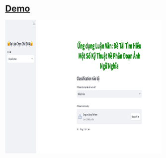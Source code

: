 # [Demo](https://www.youtube.com/watch?v=oE-QtziWOL0&list=PLrRnykBogkdjFTC4cOxlZiGZexaBbQnc4&index=1)
<p align="middle">
  <a href="">
    <img src="https://github.com/HoVanNguyen09/classification_and_semantic_segmentation_for_brain_tumors/blob/main/datas/images/demo.png" height="430">
  </a>
</p>



